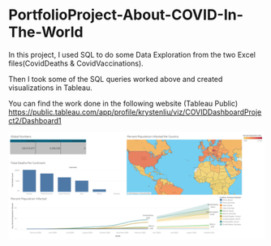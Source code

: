 # PortfolioProject-About-COVID-In-The-World

In this project, I used SQL to do some Data Exploration from the two Excel files(CovidDeaths & CovidVaccinations). 

Then I took some of the SQL queries worked above and created visualizations in Tableau.

You can find the work done in the following website (Tableau Public)
https://public.tableau.com/app/profile/krystenliu/viz/COVIDDashboardProject2/Dashboard1

![COVID Dashboard (Project 2)](COVID-Dashboard.png)
